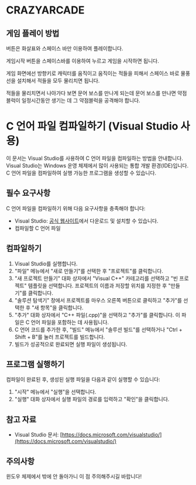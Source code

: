 # CRAZYARCADE

## 게임 플레이 방법 

 버튼은 화살표와 스페이스 바만 이용하여 플레이합니다.  

 게임시작 버튼을 스페이스바를 이용하여 누르고 게임을 시작하면 됩니다. 

 게임 화면에선 방향키로 캐릭터를 움직이고 움직이는 적들을 피해서 스페이스 바로 물풍선을 설치해서 적들을 모두 물리치면 됩니다. 

 적들을 물리치면서 나아가다 보면 문어 보스를 만나게 되는데 문어 보스를 만나면 약점 블럭이 일정시간동안 생기는 데 그 약점블럭을 공격해야 합니다. 

# C 언어 파일 컴파일하기 (Visual Studio 사용)

이 문서는 Visual Studio를 사용하여 C 언어 파일을 컴파일하는 방법을 안내합니다. Visual Studio는 Windows 운영 체제에서 많이 사용되는 통합 개발 환경(IDE)입니다. C 언어 파일을 컴파일하여 실행 가능한 프로그램을 생성할 수 있습니다.

## 필수 요구사항

C 언어 파일을 컴파일하기 위해 다음 요구사항을 충족해야 합니다:

- Visual Studio: [공식 웹사이트](https://visualstudio.microsoft.com/)에서 다운로드 및 설치할 수 있습니다.
- 컴파일할 C 언어 파일

## 컴파일하기

1. Visual Studio를 실행합니다.
2. "파일" 메뉴에서 "새로 만들기"를 선택한 후 "프로젝트"를 클릭합니다.
3. "새 프로젝트 만들기" 대화 상자에서 "Visual C++" 카테고리를 선택하고 "빈 프로젝트" 템플릿을 선택합니다. 프로젝트의 이름과 저장할 위치를 지정한 후 "만들기"를 클릭합니다.
4. "솔루션 탐색기" 창에서 프로젝트를 마우스 오른쪽 버튼으로 클릭하고 "추가"를 선택한 후 "새 항목"을 클릭합니다.
5. "추가" 대화 상자에서 "C++ 파일(.cpp)"을 선택하고 "추가"를 클릭합니다. 이 파일은 C 언어 파일을 포함하는 데 사용됩니다.
6. C 언어 코드를 추가한 후, "빌드" 메뉴에서 "솔루션 빌드"를 선택하거나 "Ctrl + Shift + B"를 눌러 프로젝트를 빌드합니다.
7. 빌드가 성공적으로 완료되면 실행 파일이 생성됩니다.

## 프로그램 실행하기

컴파일이 완료된 후, 생성된 실행 파일을 다음과 같이 실행할 수 있습니다:

1. "시작" 메뉴에서 "실행"을 선택합니다.
2. "실행" 대화 상자에서 실행 파일의 경로를 입력하고 "확인"을 클릭합니다.

## 참고 자료

- Visual Studio 문서: [https://docs.microsoft.com/visualstudio/](https://docs.microsoft.com/visualstudio/)


## 주의사항

윈도우 체제에서 밖에 안 돌아가니 이 점 주의해주시길 바랍니다!
